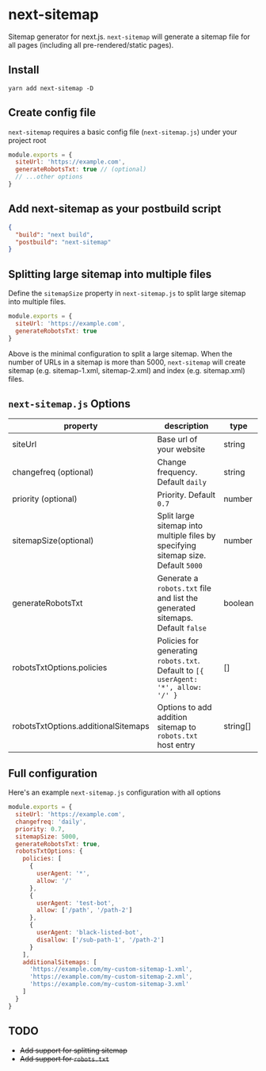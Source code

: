# next-sitemap

Sitemap generator for next.js. `next-sitemap` will generate a sitemap file for all pages (including all pre-rendered/static pages).

## Install

```shell
yarn add next-sitemap -D
```

## Create config file

`next-sitemap` requires a basic config file (`next-sitemap.js`) under your project root

```js
module.exports = {
  siteUrl: 'https://example.com',
  generateRobotsTxt: true // (optional)
  // ...other options
}
```

## Add next-sitemap as your postbuild script

```json
{
  "build": "next build",
  "postbuild": "next-sitemap"
}
```

## Splitting large sitemap into multiple files

Define the `sitemapSize` property in `next-sitemap.js` to split large sitemap into multiple files.

```js
module.exports = {
  siteUrl: 'https://example.com',
  generateRobotsTxt: true
}
```

Above is the minimal configuration to split a large sitemap. When the number of URLs in a sitemap is more than 5000, `next-sitemap` will create sitemap (e.g. sitemap-1.xml, sitemap-2.xml) and index (e.g. sitemap.xml) files.

## `next-sitemap.js` Options

| property                            | description                                                                        | type     |
| ----------------------------------- | ---------------------------------------------------------------------------------- | -------- |
| siteUrl                             | Base url of your website                                                           | string   |
| changefreq (optional)               | Change frequency. Default `daily`                                                  | string   |
| priority (optional)                 | Priority. Default `0.7`                                                            | number   |
| sitemapSize(optional)               | Split large sitemap into multiple files by specifying sitemap size. Default `5000` | number   |
| generateRobotsTxt                   | Generate a `robots.txt` file and list the generated sitemaps. Default `false`      | boolean  |
| robotsTxtOptions.policies           | Policies for generating `robots.txt`. Default to `[{ userAgent: '*', allow: '/' }` | []       |
| robotsTxtOptions.additionalSitemaps | Options to add addition sitemap to `robots.txt` host entry                         | string[] |

## Full configuration

Here's an example `next-sitemap.js` configuration with all options

```js
module.exports = {
  siteUrl: 'https://example.com',
  changefreq: 'daily',
  priority: 0.7,
  sitemapSize: 5000,
  generateRobotsTxt: true,
  robotsTxtOptions: {
    policies: [
      {
        userAgent: '*',
        allow: '/'
      },
      {
        userAgent: 'test-bot',
        allow: ['/path', '/path-2']
      },
      {
        userAgent: 'black-listed-bot',
        disallow: ['/sub-path-1', '/path-2']
      }
    ],
    additionalSitemaps: [
      'https://example.com/my-custom-sitemap-1.xml',
      'https://example.com/my-custom-sitemap-2.xml',
      'https://example.com/my-custom-sitemap-3.xml'
    ]
  }
}
```

## TODO

- <s>Add support for splitting sitemap</s>
- <s>Add support for `robots.txt`</s>
